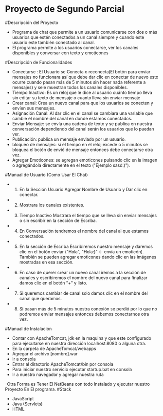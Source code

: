 # Proyecto de Segundo Parcial

#Descripción del Proyecto
- Programa de chat que permite a un usuario comunicarse con dos o más usuarios que estén conectados a un canal siempre y cuando este usuario este también conectado al canal.
- El programa permite a los usuarios conectarse, ver los canales disponibles y conversar con texto y emoticones

#Descripción de Funcionalidades
- Conectarse : El Usuario se Conecta o  reconecta(El botón para enviar mensajes no funcionara así que debe dar clic en conectar de nuevo esto ocurre cuando pasan más de 5 minutos sin hacer nada referente a mensajes) y sele muestran todos los canales disponibles.
- Tiempo Inactivo: Es un reloj que le dice al usuario cuánto tiempo lleva sin editar su texto de mensaje o cuanto lleva sin enviar mensaje
- Crear canal: Crea un nuevo canal para que los usuarios se conecten y envíen sus mensajes.
- Asignación Canal: Al dar clic en el canal se cambiara una variable que cambie el nombre del canal en donde estamos conectados.
- Enviar Mensaje: se envía una cadena de texto y se publica en nuestra conversación dependiendo del canal serán los usuarios que lo puedan ver.
- Publicación: publica un mensaje enviado por un usuario.
- bloqueo de mensajes: si el tiempo en el reloj excede o 5 minutos se bloquea el botón de envió de mensaje entonces debe conectarse otra vez.
- Agregar Emoticones: se agregan emoticones pulsando clic en la imagen o agregándola directamente en el texto ("Ejemplo sasd:)"). 

#Manual de Usuario (Como Usar El Chat)
- 1) En la Sección Usuario Agregar Nombre de Usuario y Dar clic en conectar.
- 2) Mostrara los canales existentes.
- 3) Tiempo Inactivo Mostrara el tiempo que se lleva sin enviar mensajes o sin escribir en la sección de Escriba.
- 4) En Conversación tendremos el nombre del canal al que estamos conectados.
- 5) En la sección de Escriba Escribiremos nuestro mensaje y daremos clic en el botón enviar ("Hola", "Hola:)" <- envía un emoticón). También se pueden agregar emoticones dando clic en las imágenes mostradas en esa sección. 
- 6) En caso de querer crear un nuevo canal iremos  a la sección de canales y escribiremos el nombre del nuevo canal para finalizar damos clic en el botón "+" y listo.
- 7) Si queremos cambiar de canal solo damos clic en el nombre del canal que queramos.
- 8) Si pasan más de 5 minutos nuestra conexión se perdió por lo que no podremos enviar mensajes entonces debemos conectarnos otra vez.

#Manual de Instalación
- Contar con ApacheTomcat, jdk en la maquina y que este configurado para ejecutarse en nuestra dirección localhost:8080 o alguna otra.
- En la carpeta de ApacheTomcat/webapps
- Agregar el archivo [nombre].war
- Ir a consola 
- Entrar al diractorio ApacheTomcat/bin por consola
- Para iniciar nuestro servicio ejecutar startup.bat en consola
- Ir a nuestro navegador y agregar nuestra ruta 

-Otra Forma es Tener El NetBeans con todo Instalado y ejecutar nuestro Proyecto En El programa.
#Stack
- JavaScript
- Java (Servlets)
- HTML


